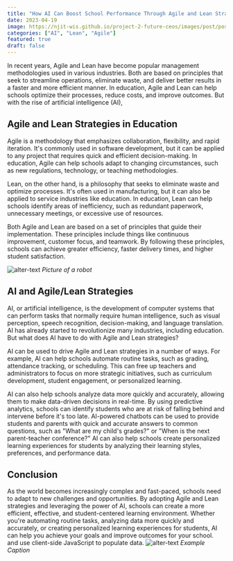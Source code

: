 ```yaml
---
title: "How AI Can Boost School Performance Through Agile and Lean Strategies"
date: 2023-04-19
image: https://njit-wis.github.io/project-2-future-ceos/images/post/post-7.png
categories: ["AI", "Lean", "Agile"]
featured: true
draft: false
---
```



In recent years, Agile and Lean have become popular management methodologies used in various industries. Both are based
on principles that seek to streamline operations, eliminate waste, and deliver better results in a faster and more
efficient manner. In education, Agile and Lean can help schools optimize their processes, reduce costs, and improve
outcomes. But with the rise of artificial intelligence (AI),

## Agile and Lean Strategies in Education

Agile is a methodology that emphasizes collaboration, flexibility, and rapid iteration. It's commonly used in software
development, but it can be applied to any project that requires quick and efficient decision-making. In education, Agile
can help schools adapt to changing circumstances, such as new regulations, technology, or teaching methodologies.

Lean, on the other hand, is a philosophy that seeks to eliminate waste and optimize processes. It's often used in
manufacturing, but it can also be applied to service industries like education. In education, Lean can help schools
identify areas of inefficiency, such as redundant paperwork, unnecessary meetings, or excessive use of resources.

Both Agile and Lean are based on a set of principles that guide their implementation. These principles include things
like continuous improvement, customer focus, and teamwork. By following these principles, schools can achieve greater
efficiency, faster delivery times, and higher student satisfaction.

![alter-text](https://njit-wis.github.io/project-2-future-ceos/images/post/post-7.png)
*Picture of a robot*

## AI and Agile/Lean Strategies

AI, or artificial intelligence, is the development of computer systems that can perform tasks that normally require
human intelligence, such as visual perception, speech recognition, decision-making, and language translation. AI has
already started to revolutionize many industries, including education. But what does AI have to do with Agile and Lean
strategies?

AI can be used to drive Agile and Lean strategies in a number of ways. For example, AI can help schools automate routine
tasks, such as grading, attendance tracking, or scheduling. This can free up teachers and administrators to focus on
more strategic initiatives, such as curriculum development, student engagement, or personalized learning.

AI can also help schools analyze data more quickly and accurately, allowing them to make data-driven decisions in
real-time. By using predictive analytics, schools can identify students who are at risk of falling behind and intervene
before it's too late. AI-powered chatbots can be used to provide students and parents with quick and accurate answers to
common questions, such as "What are my child's grades?" or "When is the next parent-teacher conference?" AI can also
help schools create personalized learning experiences for students by analyzing their learning styles, preferences, and
performance data.

## Conclusion

As the world becomes increasingly complex and fast-paced, schools need to adapt to new challenges and opportunities. By
adopting Agile and Lean strategies and leveraging the power of AI, schools can create a more efficient, effective, and
student-centered learning environment. Whether you're automating routine tasks, analyzing data more quickly and
accurately, or creating personalized learning experiences for students, AI can help you achieve your goals and improve
outcomes for your school.
and use client-side JavaScript to populate data.
![alter-text](/images/post/post-1.png)
*Example Caption*

